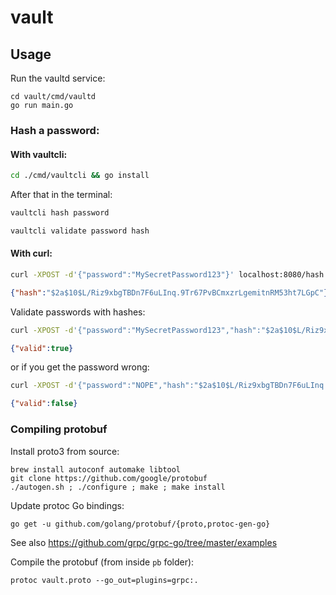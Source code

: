 # vault

## Usage

Run the vaultd service:

```
cd vault/cmd/vaultd
go run main.go
```

### Hash a password:

#### With vaultcli:

```bash
cd ./cmd/vaultcli && go install
```
After that in the terminal:

```bash
vaultcli hash password

vaultcli validate password hash
```

#### With curl:

```bash
curl -XPOST -d'{"password":"MySecretPassword123"}' localhost:8080/hash
```

```json
{"hash":"$2a$10$L/Riz9xbgTBDn7F6uLInq.9Tr67PvBCmxzrLgemitnRM53ht7LGpC"}
```

Validate passwords with hashes:

```bash
curl -XPOST -d'{"password":"MySecretPassword123","hash":"$2a$10$L/Riz9xbgTBDn7F6uLInq.9Tr67PvBCmxzrLgemitnRM53ht7LGpC"}' localhost:8080/validate
```

```json
{"valid":true}
```

or if you get the password wrong:

```bash
curl -XPOST -d'{"password":"NOPE","hash":"$2a$10$L/Riz9xbgTBDn7F6uLInq.9Tr67PvBCmxzrLgemitnRM53ht7LGpC"}' localhost:8080/validate
```

```json
{"valid":false}
```

### Compiling protobuf

Install proto3 from source:

```
brew install autoconf automake libtool
git clone https://github.com/google/protobuf
./autogen.sh ; ./configure ; make ; make install
```

Update protoc Go bindings:

```
go get -u github.com/golang/protobuf/{proto,protoc-gen-go}
```

See also https://github.com/grpc/grpc-go/tree/master/examples

Compile the protobuf (from inside `pb` folder):

```
protoc vault.proto --go_out=plugins=grpc:.
```
